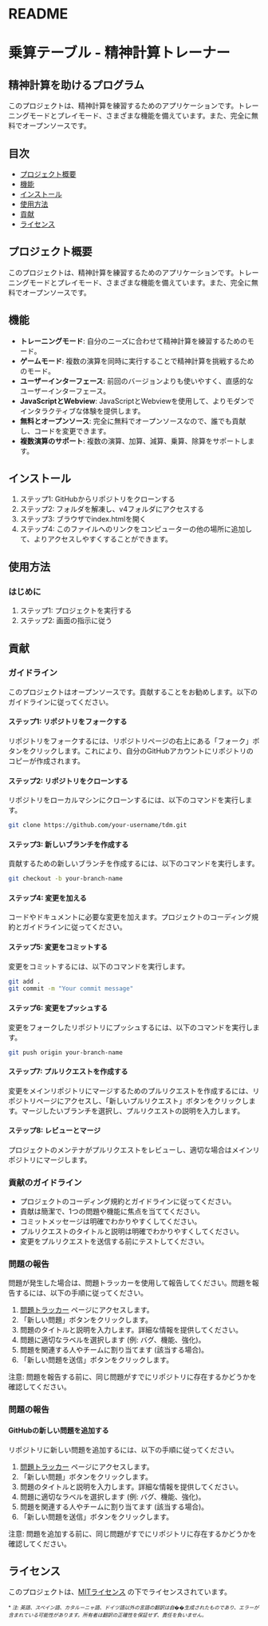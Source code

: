 # README

乗算テーブル - 精神計算トレーナー
================

精神計算を助けるプログラム
-------------------

このプロジェクトは、精神計算を練習するためのアプリケーションです。トレーニングモードとプレイモード、さまざまな機能を備えています。また、完全に無料でオープンソースです。

目次
-----------------

* [プロジェクト概要](#プロジェクト概要)
* [機能](#機能)
* [インストール](#インストール)
* [使用方法](#使用方法)
* [貢献](#貢献)
* [ライセンス](#ライセンス)

プロジェクト概要
----------------

このプロジェクトは、精神計算を練習するためのアプリケーションです。トレーニングモードとプレイモード、さまざまな機能を備えています。また、完全に無料でオープンソースです。

機能
--------
* **トレーニングモード**: 自分のニーズに合わせて精神計算を練習するためのモード。
* **ゲームモード**: 複数の演算を同時に実行することで精神計算を挑戦するためのモード。
* **ユーザーインターフェース**: 前回のバージョンよりも使いやすく、直感的なユーザーインターフェース。
* **JavaScriptとWebview**: JavaScriptとWebviewを使用して、よりモダンでインタラクティブな体験を提供します。
* **無料とオープンソース**: 完全に無料でオープンソースなので、誰でも貢献し、コードを変更できます。
* **複数演算のサポート**: 複数の演算、加算、減算、乗算、除算をサポートします。
<!-- * **難易度のカスタマイズ**: ユーザーが精神計算の難易度をカスタマイズできるため、すべての年齢とスキルレベルに対応します。 -->
<!-- * **スコアの追跡**: ユーザーのスコアと進捗状況を追跡し、達成感と改善の動機を提供します。 -->

インストール
------------

1. ステップ1: GitHubからリポジトリをクローンする
2. ステップ2: フォルダを解凍し、v4フォルダにアクセスする
3. ステップ3: ブラウザでindex.htmlを開く
4. ステップ4: このファイルへのリンクをコンピューターの他の場所に追加して、よりアクセスしやすくすることができます。

使用方法
-----

### はじめに

1. ステップ1: プロジェクトを実行する
2. ステップ2: 画面の指示に従う

貢献
------------

### ガイドライン

このプロジェクトはオープンソースです。貢献することをお勧めします。以下のガイドラインに従ってください。

#### ステップ1: リポジトリをフォークする

リポジトリをフォークするには、リポジトリページの右上にある「フォーク」ボタンをクリックします。これにより、自分のGitHubアカウントにリポジトリのコピーが作成されます。

#### ステップ2: リポジトリをクローンする

リポジトリをローカルマシンにクローンするには、以下のコマンドを実行します。

```bash
git clone https://github.com/your-username/tdm.git
```

#### ステップ3: 新しいブランチを作成する

貢献するための新しいブランチを作成するには、以下のコマンドを実行します。

```bash
git checkout -b your-branch-name
```

#### ステップ4: 変更を加える

コードやドキュメントに必要な変更を加えます。プロジェクトのコーディング規約とガイドラインに従ってください。

#### ステップ5: 変更をコミットする

変更をコミットするには、以下のコマンドを実行します。

```bash
git add .
git commit -m "Your commit message"
```

#### ステップ6: 変更をプッシュする

変更をフォークしたリポジトリにプッシュするには、以下のコマンドを実行します。

```bash
git push origin your-branch-name
```

#### ステップ7: プルリクエストを作成する

変更をメインリポジトリにマージするためのプルリクエストを作成するには、リポジトリページにアクセスし、「新しいプルリクエスト」ボタンをクリックします。マージしたいブランチを選択し、プルリクエストの説明を入力します。

#### ステップ8: レビューとマージ

プロジェクトのメンテナがプルリクエストをレビューし、適切な場合はメインリポジトリにマージします。

### 貢献のガイドライン

* プロジェクトのコーディング規約とガイドラインに従ってください。
* 貢献は簡潔で、1つの問題や機能に焦点を当ててください。
* コミットメッセージは明確でわかりやすくしてください。
* プルリクエストのタイトルと説明は明確でわかりやすくしてください。
* 変更をプルリクエストを送信する前にテストしてください。

### 問題の報告

問題が発生した場合は、問題トラッカーを使用して報告してください。問題を報告するには、以下の手順に従ってください。

1. [問題トラッカー](https://github.com/joanalnu/tdm/issues) ページにアクセスします。
2. 「新しい問題」ボタンをクリックします。
3. 問題のタイトルと説明を入力します。詳細な情報を提供してください。
4. 問題に適切なラベルを選択します (例: バグ、機能、強化)。
5. 問題を関連する人やチームに割り当てます (該当する場合)。
6. 「新しい問題を送信」ボタンをクリックします。

注意: 問題を報告する前に、同じ問題がすでにリポジトリに存在するかどうかを確認してください。

### 問題の報告
#### GitHubの新しい問題を追加する

リポジトリに新しい問題を追加するには、以下の手順に従ってください。

1. [問題トラッカー](https://github.com/joanalnu/tdm/issues) ページにアクセスします。
2. 「新しい問題」ボタンをクリックします。
3. 問題のタイトルと説明を入力します。詳細な情報を提供してください。
4. 問題に適切なラベルを選択します (例: バグ、機能、強化)。
5. 問題を関連する人やチームに割り当てます (該当する場合)。
6. 「新しい問題を送信」ボタンをクリックします。

注意: 問題を追加する前に、同じ問題がすでにリポジトリに存在するかどうかを確認してください。

ライセンス
-------

このプロジェクトは、[MITライセンス](https://github.com/joanalnu/tdm/blob/main/LICENSE.md) の下でライセンスされています。

<font size="1">* *注: 英語、スペイン語、カタルーニャ語、ドイツ語以外の言語の翻訳は自��生成されたものであり、エラーが含まれている可能性があります。所有者は翻訳の正確性を保証せず、責任を負いません。* </font>
